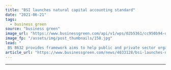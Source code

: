```yaml
---
title: "BSI launches natural capital accounting standard"
date: "2021-06-21"
tags: 
  - business green
source: "business green"
image_url: "https://www.businessgreen.com/api/v1/wps/02b5361/cc950b94-d4f0-496b-98f6-26876006420d/7/iStock-499652092-185x114.jpg"
image_fp: "/assets/img/post_thumbnails/158.jpg"
lead: "
 BS 8632 provides framework aims to help public and private sector organisations gauge the way their operations are impacting nature ..."
article_url: "https://www.businessgreen.com/news/4033128/bsi-launches-natural-capital-accounting-standard"
---
```


---
